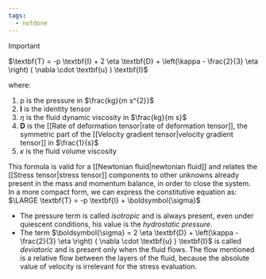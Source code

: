 ```yaml
---
tags:
  - notdone
---
```

>[!important]
>$\textbf{T} = -p \textbf{I} + 2 \eta \textbf{D} + \left(\kappa - \frac{2}{3} \eta \right) ( \nabla \cdot \textbf{u} ) \textbf{I}$

where:
1. p is the pressure in $\frac{kg}{m s^{2}}$ 
2. $\textbf{I}$ is the identity tensor
3. $\eta$ is the fluid dynamic viscosity in $\frac{kg}{m s}$
4. $\textbf{D}$ is the [[Rate of deformation tensor|rate of deformation tensor]], the symmetric part of the [[Velocity gradient tensor|velocity gradient tensor]] in $\frac{1}{s}$
5. $\kappa$ is the fluid volume viscosity

This formula is valid for a [[Newtonian fluid|newtonian fluid]] and relates the [[Stress tensor|stress tensor]] components to other unknowns already present in the mass and momentum balance, in order to close the system.
In a more compact form, we can express the constitutive equation as:
$\LARGE \textbf{T} = -p \textbf{I} + \boldsymbol{\sigma}$ 
- The pressure term is called *isotropic* and is always present, even under quiescent conditions, his value is the *hydrostatic pressure*.
- The term $\boldsymbol{\sigma} = 2 \eta \textbf{D} + \left(\kappa - \frac{2}{3} \eta \right) ( \nabla \cdot \textbf{u} ) \textbf{I}$ is called *deviatoric* and is present only when the fluid flows. 
The flow mentioned is a relative flow between the layers of the fluid, because the absolute value of velocity is irrelevant for the stress evaluation. 

